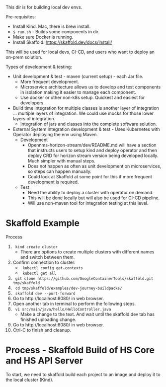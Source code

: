 This dir is for building local dev envs.

Pre-requisites:
* Install Kind. Mac, there is brew install. 
* ```$ run.sh``` - Builds some components in dir.
* Make sure Docker is running. 
* Install Skaffold: https://skaffold.dev/docs/install/

This will be used for local devs, CI-CD, and users who want to deploy an on-prem solution.

Types of development & testing:
* Unit development & test - maven (current setup) - each Jar file.
    * More frequent development.
    * Microservice architecture allows us to develop and test components in isolation making it easier to manage each component.
    * Use docker or other non-k8s setup. Quickest and easiest for developers.
* Build time integration for multiple classes is another layer of integration … multiple layers of integration. We could use mocks for those lower layers of integration.
    * Integration of jars and classes into the complete software solution.
* External System Integration development & test - Uses Kubernetes with Operator deploying the env using Maven.
    * Development
        * Opennms-horizon-stream/dev/README.md will have a section that instructs users to setup kind and deploy operator and then deploy CRD for horizon stream version being developed locally. Much simpler with manual steps.
        * Does not happen as often as unit development on microservices, so steps can happen manually.
        * Could look at Skaffold at some point for this if more frequent development is required.
    * Test
        * Need the ability to deploy a cluster with operator on demand.
        * This will be done locally but will also be used for CI-CD pipeline.
        * Will use non-maven tool for integration testing at this level.

# Skaffold Example

Process
1. ``` kind create cluster``` 
    * There are options to create multiple clusters with different names and switch between them. 
2. Confirm connection to cluster:
    * ``` kubectl config get-contexts```
    * ``` kubectl get all```
2. ``` git clone https://github.com/GoogleContainerTools/skaffold.git tmp/skaffold```
3. ``` cd tmp/skaffold/examples/dev-journey-buildpacks/``` 
4. ``` skaffold dev --port-forward``` 
5. Go to http://localhost:8080/ in web browser. 
6. Open another tab in terminal to perform the following steps. 
7. ``` vi src/main/java/hello/HelloController.java```  
    * Make a change to the text. And wait until the skaffold dev tab has finished uploading change.
8. Go to http://localhost:8080/ in web browser. 
9. Ctrl-C to finish and cleanup.

# Process - Skaffold Build of HS Core and HS API Server

To start, we need to skaffold build each project to an image and deploy it to the local cluster (Kind).


